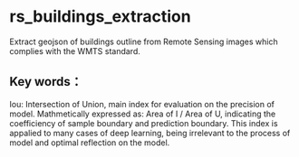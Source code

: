 # rs_buildings_extraction
Extract geojson of buildings outline from Remote Sensing images which complies with the WMTS standard. 
## Key words：
Iou: Intersection of Union, main index for evaluation on the precision of model. Mathmetically expressed as: Area of I / Area of U, indicating the coefficiency of sample boundary and prediction boundary. This index is appalied to many cases of deep learning, being irrelevant to the process of model and optimal reflection on the model.
